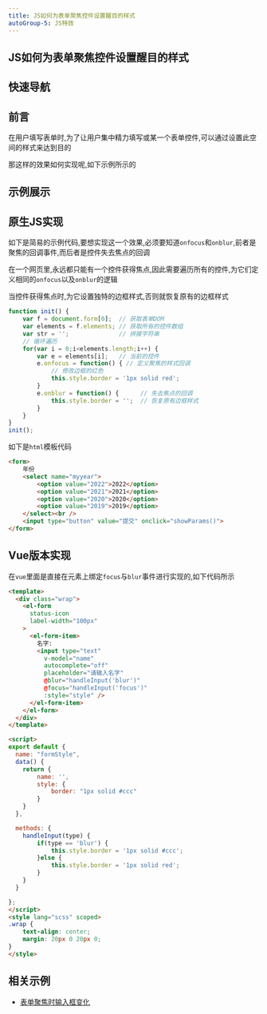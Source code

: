 ```yaml
---
title: JS如何为表单聚焦控件设置醒目的样式
autoGroup-5: JS特效
---
```


## JS如何为表单聚焦控件设置醒目的样式

## 快速导航

<TOC />

## 前言

在用户填写表单时,为了让用户集中精力填写或某一个表单控件,可以通过设置此空间的样式来达到目的

那这样的效果如何实现呢,如下示例所示的

## 示例展示

<jingdiantexiao-formStyle />

## 原生JS实现

如下是简易的示例代码,要想实现这一个效果,必须要知道`onfocus`和`onblur`,前者是聚焦的回调事件,而后者是控件失去焦点的回调

在一个网页里,永远都只能有一个控件获得焦点,因此需要遍历所有的控件,为它们定义相同的`onfocus`以及`onblur`的逻辑

当控件获得焦点时,为它设置独特的边框样式,否则就恢复原有的边框样式

```js
function init() {
    var f = document.form[0];  // 获取表单DOM
    var elements = f.elements; // 获取所有的控件数组
    var str = '';              // 拼接字符串
    // 循环遍历
    for(var i = 0;i<elements.length;i++) {
        var e = elements[i];   // 当前的控件
        e.onfocus = function() { // 定义聚焦的样式回调
            // 修改边框的红色
            this.style.border = '1px solid red';
        }
        e.onblur = function() {      // 失去焦点的回调
            this.style.border = '';  // 恢复原有边框样式
        }
    }
}
init();
```
如下是`html`模板代码
```html
<form>
    年份
    <select name="myyear">
        <option value="2022">2022</option>
        <option value="2021">2021</option>
        <option value="2020">2020</option>
        <option value="2019">2019</option>
    </select><br />
    <input type="button" value="提交" onclick="showParams()">
</form>
```

## Vue版本实现

在`vue`里面是直接在元素上绑定`focus`与`blur`事件进行实现的,如下代码所示
```html
<template>
  <div class="wrap">
    <el-form
      status-icon
      label-width="100px"
    >
      <el-form-item>
        名字:
        <input type="text"
          v-model="name"  
          autocomplete="off"
          placeholder="请输入名字"
          @blur="handleInput('blur')"
          @focus="handleInput('focus')"
          :style="style" />
      </el-form-item>
    </el-form>
  </div>
</template>

<script>
export default {
  name: "formStyle",
  data() {
    return {
        name: '',
        style: {
            border: "1px solid #ccc"
        }
    }
  },

  methods: {
    handleInput(type) {
        if(type == 'blur') {
            this.style.border = '1px solid #ccc';
        }else {
            this.style.border = '1px solid red';
        }
    }
  }

};
</script>
<style lang="scss" scoped>
.wrap {
    text-align: center;
    margin: 20px 0 20px 0;
}
</style>
```

## 相关示例

* [表单聚焦时输入框变化](/fontend/css/example-input-focus-animate)

<footer-FooterLink :isShareLink="false" :isDaShang="true" />
<footer-FeedBack />